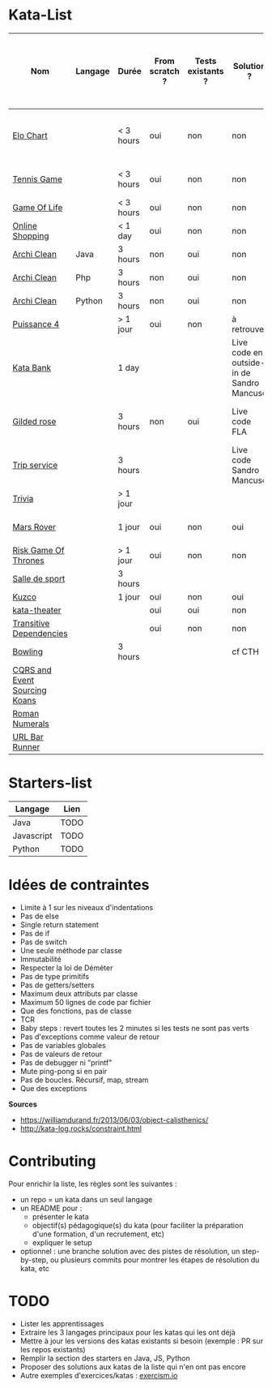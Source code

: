 # Kata-List

| Nom | Langage | Durée | From scratch ? | Tests existants ? | Solution ? | Apprentissages | Cas d'utilisation (ex : recrutement n1, formation TDD02, etc) | Mises à jour nécessaires ? |
| --- | --- | --- | --- | --- | --- | --- | --- | --- |
| [Elo Chart](EloChart/README.md) |  | < 3 hours | oui | non | non | Trouver une bonne liste de tests pour implémenter la formule |  |  |
| [Tennis Game](TennisGame/README.md) |  | < 3 hours | oui | non | non |  |  | voir repo EmilyBache pour setup ? |
| [Game Of Life](GameOfLife/README.md) |  | < 3 hours | oui | non | non |  |  |  |
| [Online Shopping](OnlineShopping/README.md) |  | < 1 day | oui | non | non |  |  |  |
| [Archi Clean](https://github.com/octo-technology/Kata-List/tree/master/ArchiClean) | Java | 3 hours | non | oui | non | Refactoring API de GameOfLife |  | Java 8 |
| [Archi Clean](https://github.com/octo-technology/Kata-List/tree/master/ArchiClean) | Php | 3 hours | non | oui | non | Refactoring API de GameOfLife |  | ? |
| [Archi Clean](https://github.com/octo-technology/Kata-List/tree/master/ArchiClean) | Python | 3 hours | non | oui | non | Refactoring API de GameOfLife |  | - |
| [Puissance 4](https://www.codewars.com/kata/connect-4) |  | > 1 jour | oui | non | à retrouver |  | TDD01 |  |
| [Kata Bank](https://github.com/sandromancuso/Bank-kata) |  | 1 day |  |  | Live code en outside-in de Sandro Mancuso |  | TDD01 |  |
| [Gilded rose](https://github.com/octo-technology/GildedRose-Refactoring-Kata) |  | 3 hours | non | oui | Live code FLA | Pose de tests de caractérisation (boîte noire) | TDD02 |  |
| [Trip service](https://github.com/octo-technology/trip-service-kata) |  | 3 hours |  |  | Live code Sandro Mancuso | Dépendances | TDD02 |  |
| [Trivia](https://github.com/octo-technology/trivia) |  | > 1 jour |  |  |  |  | TDD02 |  |
| [Mars Rover](https://github.com/octo-technology/mars-rover-starter) |  | 1 jour | oui | non | oui | Problématique d’extensibilité du code | TDD03 |  |
| [Risk Game Of Thrones](https://gitlab.com/blndr/risk) |  | > 1 jour | oui | non | non | POO, Data structures |  |  |
| [Salle de sport](https://github.com/octo-technology/salle-de-sport-java) |  | 3 hours |  |  |  |  |  |  |
| [Kuzco](https://github.com/jcraftsman/hotel-cuzco) |  | 1 jour | oui | non | oui |  |  |  |
| [kata-theater](https://github.com/emilybache/Theater-Kata) |  |  | oui | oui | non |  |  |  |
| [Transitive Dependencies](http://codekata.com/kata/kata18-transitive-dependencies/) |  |  | oui | non | non | Data structures |  |  |
| [Bowling]() |  | 3 hours |  |  | cf CTH |  |  |  |
| [CQRS and Event Sourcing Koans](https://github.com/DevLyon/mixter) |  |  |  |  |  |  |  |  |
| [Roman Numerals]() |  |  |  |  |  |  |  |  |
| [URL Bar Runner](https://v6p9d9t4.ssl.hwcdn.net/html/1005038/index.html) |  |  |  |  |  |  |  |  |

# Starters-list

| Langage | Lien |
| --- | --- |
| Java | TODO |
| Javascript | TODO |
| Python | TODO |

# Idées de contraintes

* Limite à 1 sur les niveaux d'indentations
* Pas de else
* Single return statement
* Pas de if
* Pas de switch
* Une seule méthode par classe
* Immutabilité
* Respecter la loi de Déméter
* Pas de type primitifs
* Pas de getters/setters
* Maximum deux attributs par classe
* Maximum 50 lignes de code par fichier
* Que des fonctions, pas de classe
* TCR
* Baby steps : revert toutes les 2 minutes si les tests ne sont pas verts
* Pas d'exceptions comme valeur de retour
* Pas de variables globales
* Pas de valeurs de retour
* Pas de debugger ni "printf"
* Mute ping-pong si en pair
* Pas de boucles. Récursif, map, stream
* Que des exceptions

**Sources**

* https://williamdurand.fr/2013/06/03/object-calisthenics/
* http://kata-log.rocks/constraint.html

# Contributing

Pour enrichir la liste, les règles  sont les suivantes :
* un repo = un kata dans un seul langage
* un README pour :
  * présenter le kata
  * objectif(s) pédagogique(s) du kata (pour faciliter la préparation d'une formation, d'un recrutement, etc)
  * expliquer le setup
* optionnel : une branche solution avec des pistes de résolution, un step-by-step, ou plusieurs commits pour montrer les étapes de résolution du kata, etc

# TODO

* Lister les apprentissages
* Extraire les 3 langages principaux pour les katas qui les ont déjà
* Mettre à jour les versions des katas existants si besoin (exemple : PR sur les repos existants)
* Remplir la section des starters en Java, JS, Python
* Proposer des solutions aux katas de la liste qui n'en ont pas encore
* Autre exemples d'exercices/katas : [exercism.io](exercism.io)

